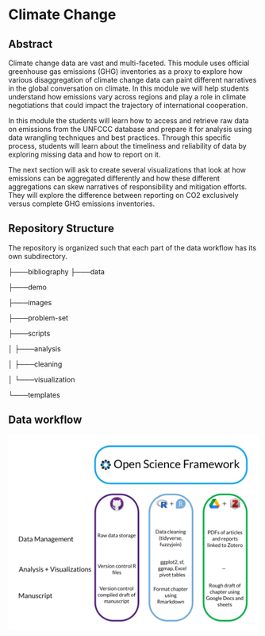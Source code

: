 # Climate Change

## Abstract

Climate change data are vast and multi-faceted. This module uses official greenhouse gas emissions (GHG) inventories as a proxy to explore how various disaggregation of climate change data can paint different narratives in the global conversation on climate. In this module we will help students understand how emissions vary across regions and play a role in climate negotiations that could impact the trajectory of international cooperation.

In this module the students will learn how to access and retrieve raw data on emissions from the UNFCCC database and prepare it for analysis using data wrangling techniques and best practices. Through this specific process, students will learn about the timeliness and reliability of data by exploring missing data and how to report on it.

The next section will ask to create several visualizations that look at how emissions can be aggregated differently and how these different aggregations can skew narratives of responsibility and mitigation efforts. They will explore the difference between reporting on CO2 exclusively versus complete GHG emissions inventories.

## Repository Structure

The repository is organized such that each part of the data workflow has its own subdirectory.


├───bibliography
├───data

├───demo

├───images

├───problem-set

├───scripts

│   ├───analysis

│   ├───cleaning

│   └───visualization

└───templates


## Data workflow

![](images/workflow-schema.png)



